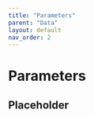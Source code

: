 ```yaml
---
title: "Parameters"
parent: "Data"
layout: default
nav_order: 2
---
```


# Parameters

## Placeholder